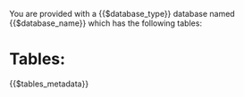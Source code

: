 You are provided with a {{$database_type}} database named {{$database_name}} which has the following tables:

# Tables:

{{$tables_metadata}}
